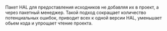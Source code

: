 Пакет HAL для предоставления исходников не добавляя их в проект, а через пакетный менеджер. Такой подход сокращает количество потенциальных ошибок, приводит всех к одной версии HAL, уменьшает обьем кода и упрощает чтение проекта.
